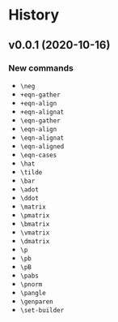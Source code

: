 # History

## v0.0.1 (2020-10-16)

### New commands

* `\neg`
* `+eqn-gather`
* `+eqn-align`
* `+eqn-alignat`
* `\eqn-gather`
* `\eqn-align`
* `\eqn-alignat`
* `\eqn-aligned`
* `\eqn-cases`
* `\hat`
* `\tilde`
* `\bar`
* `\adot`
* `\ddot`
* `\matrix`
* `\pmatrix`
* `\bmatrix`
* `\vmatrix`
* `\dmatrix`
* `\p`
* `\pb`
* `\pB`
* `\pabs`
* `\pnorm`
* `\pangle`
* `\genparen`
* `\set-builder`
